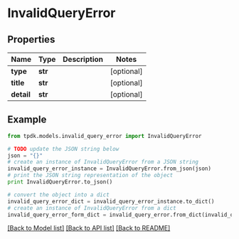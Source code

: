 # InvalidQueryError


## Properties

Name | Type | Description | Notes
------------ | ------------- | ------------- | -------------
**type** | **str** |  | [optional] 
**title** | **str** |  | [optional] 
**detail** | **str** |  | [optional] 

## Example

```python
from tpdk.models.invalid_query_error import InvalidQueryError

# TODO update the JSON string below
json = "{}"
# create an instance of InvalidQueryError from a JSON string
invalid_query_error_instance = InvalidQueryError.from_json(json)
# print the JSON string representation of the object
print InvalidQueryError.to_json()

# convert the object into a dict
invalid_query_error_dict = invalid_query_error_instance.to_dict()
# create an instance of InvalidQueryError from a dict
invalid_query_error_form_dict = invalid_query_error.from_dict(invalid_query_error_dict)
```
[[Back to Model list]](../README.md#documentation-for-models) [[Back to API list]](../README.md#documentation-for-api-endpoints) [[Back to README]](../README.md)


